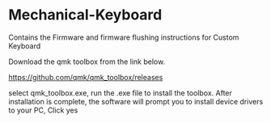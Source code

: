 # Mechanical-Keyboard
Contains the Firmware and firmware flushing instructions for Custom Keyboard

Download the qmk toolbox from the link below.

https://github.com/qmk/qmk_toolbox/releases

select qmk_toolbox.exe, run the .exe file to install the toolbox.
After installation is complete, the software will prompt you to install
device drivers to your PC, Click yes

